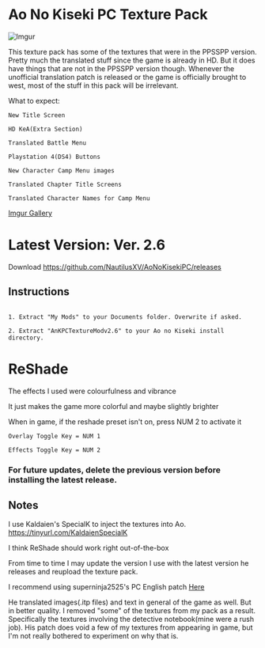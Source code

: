 # Ao No Kiseki PC Texture Pack

![Imgur](https://i.imgur.com/QKGRlbg.png)

This texture pack has some of the textures that were in the PPSSPP version. Pretty much the translated stuff since the game is already in HD. But it does have things that are not in the PPSSPP version though. Whenever the unofficial translation patch is released or the game is officially brought to west, most of the stuff in this pack will be irrelevant.

What to expect:
```
New Title Screen

HD KeA(Extra Section)

Translated Battle Menu

Playstation 4(DS4) Buttons

New Character Camp Menu images

Translated Chapter Title Screens

Translated Character Names for Camp Menu

```
[Imgur Gallery](https://imgur.com/a/hNzzp)

# Latest Version: Ver. 2.6

Download https://github.com/NautilusXV/AoNoKisekiPC/releases

## Instructions
```

1. Extract "My Mods" to your Documents folder. Overwrite if asked.

2. Extract "AnKPCTextureModv2.6" to your Ao no Kiseki install directory.
```

# ReShade

The effects I used were colourfulness and vibrance

It just makes the game more colorful and maybe slightly brighter

When in game, if the reshade preset isn't on, press NUM 2 to activate it

```
Overlay Toggle Key = NUM 1

Effects Toggle Key = NUM 2
```

### **For future updates, delete the previous version before installing the latest release.**

## Notes

I use Kaldaien's SpecialK to inject the textures into Ao. https://tinyurl.com/KaldaienSpecialK

I think ReShade should work right out-of-the-box

From time to time I may update the version I use with the latest version he releases and reupload the texture pack.

I recommend using superninja2525's PC English patch [Here](https://gbatemp.net/threads/ao-no-kiseki-ppsspp-hd-texture-pack.484790/page-8#post-7944667)

He translated images(.itp files) and text in general of the game as well. But in better quality. I removed "some" of the textures from my pack as a result. Specifically the textures involving the detective notebook(mine were a rush job). His patch does void a few of my textures from appearing in game, but I'm not really bothered to experiment on why that is.
